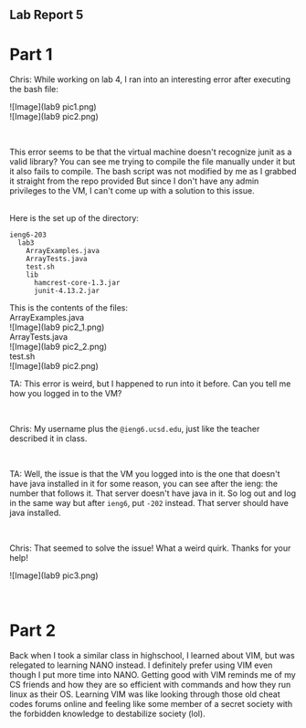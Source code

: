 ## Lab Report 5
# Part 1

Chris: While working on lab 4, I ran into an interesting error after executing the bash file:

![Image](lab9 pic1.png)
<br>
![Image](lab9 pic2.png)

<br>

This error seems to be that the virtual machine doesn't recognize junit as a valid library? You can see me trying to compile the file manually under it but it also fails to compile. The bash script was not modified by me as I grabbed it straight from the repo provided But since I don't have any admin privileges to the VM, I can't come up with a solution to this issue. 

<br>
Here is the set up of the directory:

````````
ieng6-203
  lab3
    ArrayExamples.java
    ArrayTests.java
    test.sh
    lib
      hamcrest-core-1.3.jar
      junit-4.13.2.jar
````````
This is the contents of the files:
<br>
ArrayExamples.java <br>
![Image](lab9 pic2_1.png) <br>
ArrayTests.java <br>
![Image](lab9 pic2_2.png) <br>
test.sh <br>
![Image](lab9 pic2.png)

TA: This error is weird, but I happened to run into it before. Can you tell me how you logged in to the VM?

<br>

Chris: My username plus the `@ieng6.ucsd.edu`, just like the teacher described it in class.

<br>

TA: Well, the issue is that the VM you logged into is the one that doesn't have java installed in it for some reason, you can see after the ieng: the number that follows it. That server doesn't have java in it. So log out and log in the same way but after `ieng6`, put `-202` instead. That server should have java installed.

<br>

Chris: That seemed to solve the issue! What a weird quirk. Thanks for your help!

![Image](lab9 pic3.png)

<br>

# Part 2

Back when I took a similar class in highschool, I learned about VIM, but was relegated to learning NANO instead. I definitely prefer using VIM even though I put more time into NANO. Getting good with VIM reminds me of my CS friends and how they are so efficient with commands and how they run linux as their OS. Learning VIM was like looking through those old cheat codes forums online and feeling like some member of a secret society with the forbidden knowledge to destabilize society (lol). 
